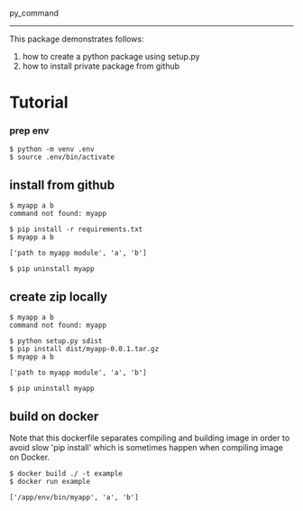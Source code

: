 py_command

---
This package demonstrates follows:
1. how to create a python package using setup.py
2. how to install private package from github

# Tutorial

### prep env
```
$ python -m venv .env
$ source .env/bin/activate
```

## install from github
```
$ myapp a b
command not found: myapp

$ pip install -r requirements.txt
$ myapp a b

['path to myapp module', 'a', 'b']

$ pip uninstall myapp
```

## create zip locally
```
$ myapp a b
command not found: myapp

$ python setup.py sdist
$ pip install dist/myapp-0.0.1.tar.gz
$ myapp a b

['path to myapp module', 'a', 'b']

$ pip uninstall myapp
```

## build on docker
Note that this dockerfile separates compiling and building image in order to avoid slow 'pip install' which is sometimes happen when compiling image on Docker.

```
$ docker build ./ -t example
$ docker run example

['/app/env/bin/myapp', 'a', 'b']
```
